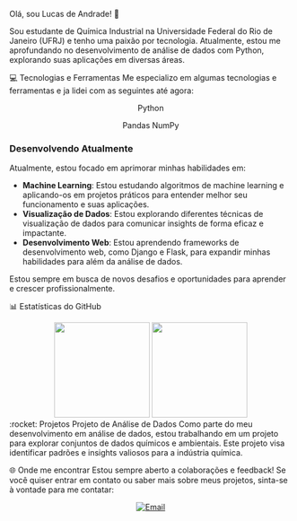 Olá, sou Lucas de Andrade! 👋

Sou estudante de Química Industrial na Universidade Federal do Rio de Janeiro (UFRJ) e tenho uma paixão por tecnologia. Atualmente, estou me aprofundando no desenvolvimento de análise de dados com Python, explorando suas aplicações em diversas áreas.

💻 Tecnologias e Ferramentas
Me especializo em algumas tecnologias e ferramentas e ja lidei com as seguintes até agora:

<div align="center">
<!-- Linguagens de Programação -->
Python

<!-- Bibliotecas Python -->
Pandas
NumPy

</div>

### Desenvolvendo Atualmente

Atualmente, estou focado em aprimorar minhas habilidades em:

- **Machine Learning**: Estou estudando algoritmos de machine learning e aplicando-os em projetos práticos para entender melhor seu funcionamento e suas aplicações.
- **Visualização de Dados**: Estou explorando diferentes técnicas de visualização de dados para comunicar insights de forma eficaz e impactante.
- **Desenvolvimento Web**: Estou aprendendo frameworks de desenvolvimento web, como Django e Flask, para expandir minhas habilidades para além da análise de dados.

Estou sempre em busca de novos desafios e oportunidades para aprender e crescer profissionalmente.

📊 Estatísticas do GitHub
<div align="center">
  <img height="170em" src="https://github-readme-stats.vercel.app/api/top-langs/?username=luucasluuis&hide=handlebars&layout=compact&langs_count=10&theme=tokyonight"/>
  <img height="170em" src="https://github-readme-streak-stats.herokuapp.com/?user=luucasluuis&theme=tokyonight"/>
</div>
:rocket: Projetos
Projeto de Análise de Dados
Como parte do meu desenvolvimento em análise de dados, estou trabalhando em um projeto para explorar conjuntos de dados químicos e ambientais. Este projeto visa identificar padrões e insights valiosos para a indústria química.

🌐 Onde me encontrar
Estou sempre aberto a colaborações e feedback! Se você quiser entrar em contato ou saber mais sobre meus projetos, sinta-se à vontade para me contatar:

<div align="center">
  <a href="mailto:lucaslca@eq.ufrj.br@example.com">
    <img src="https://img.shields.io/badge/-Email-%23EA4335?style=for-the-badge&logo=gmail&logoColor=white" alt="Email">
  </a>
</div>
